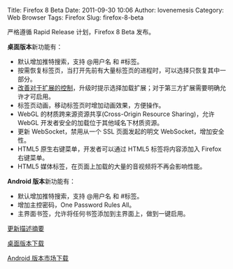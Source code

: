 Title: Firefox 8 Beta
Date: 2011-09-30 10:06
Author: lovenemesis
Category: Web Browser
Tags: Firefox
Slug: firefox-8-beta

严格遵循 Rapid Release 计划，Firefox 8 Beta 发布。

**桌面版本**新功能有：

-   默认增加推特搜索，支持 @用户名 和 #标签。
-   按需恢复标签页，当打开先前有大量标签页的进程时，可以选择只恢复其中一部分。
-   [改善对于扩展的控制](http://blog.mozilla.com/addons/2011/08/11/strengthening-user-control-of-add-ons/)，升级时提示选择加载扩展；对于第三方扩展需要明确允许才可启用。
-   标签页动画，移动标签页时增加动画效果，方便操作。
-   WebGL 的材质跨来源资源共享(Cross-Origin Resource Sharing)，允许
    WebGL 开发者安全的加载位于其他域名下材质资源。
-   更新 WebSocket，禁用从一个 SSL 页面发起的明文
    WebSocket，增加安全性。
-   HTML5 原生右键菜单，开发者可以通过 HTML5 标签将内容添加入 Firefox
    右键菜单。
-   HTML5 媒体标签，在页面上加载的大量的音视频将不再会影响性能。

**Android 版本**新功能有：

-   默认增加推特搜索，支持 @用户名 和 #标签。
-   增加主控密码，One Password Rules All。
-   主界面书签，允许将任何书签添加到主界面上，做到一键启用。

[更新描述摘要](http://blog.mozilla.com/futurereleases/2011/09/30/firefoxbeta8/)

[桌面版本下载](http://www.mozilla.com/firefox/channel/)

[Android
版本市场下载](https://market.android.com/details?id=org.mozilla.firefox_beta)
